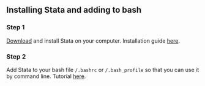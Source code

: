 ## Installing Stata and adding to bash

### Step 1

[Download](https://www.stata.com/) and install Stata on your computer. Installation guide [here](https://www.stata.com/install-guide/).

### Step 2

Add Stata to your bash file `/.bashrc` or `/.bash_profile` so that you can use it by command line.
Tutorial [here](https://www.stata.com/support/faqs/mac/advanced-topics/#batch).
